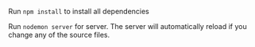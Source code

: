 Run `npm install` to install all dependencies

Run `nodemon server` for server. The server will automatically reload if you change any of the source files.